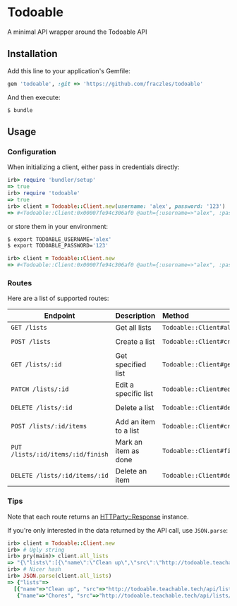 # Todoable

A minimal API wrapper around the Todoable API


## Installation

Add this line to your application's Gemfile:

```ruby
gem 'todoable', :git => 'https://github.com/fraczles/todoable'
```

And then execute:

    $ bundle

## Usage

### Configuration
When initializing a client, either pass in credentials directly:
```ruby
irb> require 'bundler/setup'
=> true
irb> require 'todoable'
=> true
irb> client = Todoable::Client.new(username: 'alex', password: '123')
=> #<Todoable::Client:0x00007fe94c306af0 @auth={:username=>"alex", :password=>"123"}>
```

or store them in your environment:
```bash
$ export TODOABLE_USERNAME='alex'
$ export TODOABLE_PASSWORD='123'
```

```ruby 
irb> client = Todoable::Client.new
=> #<Todoable::Client:0x00007fe94c306af0 @auth={:username=>"alex", :password=>"123"}>
```
### Routes
Here are a list of supported routes:

| Endpoint| Description | Method | Args | Example | 
| ------- |:------------| :------| ---: | ------- | 
| `GET /lists`  | Get all lists | `Todoable::Client#all_lists`   |     | `client.all_lists`|
| `POST /lists` | Create a list | `Todoable::Client#create_list` | `name`| `client.create_list(name: 'Chores')` | 
| `GET /lists/:id` | Get specified list| `Todoable::Client#get_list` | `list_id` | `client.get_list(list_id: '123')` | 
| `PATCH /lists/:id` | Edit a specific list| `Todoable::Client#edit_list` | `list_id`, `name` | `client.edit_list(list_id: 123, name: 'Laundry')`|
| `DELETE /lists/:id` | Delete a list | `Todoable::Client#delete_list` | `list_id` | `client.delete_list(list_id: 123)` | 
| `POST /lists/:id/items` | Add an item to a list| `Todoable::Client#create_item` | `list_id`, `name`| `client.add_item(list_id: 123, name: 'Fold clothes')`| 
| `PUT /lists/:id/items/:id/finish` | Mark an item as done | `Todoable::Client#finish_item` | `list_id`, `item_id`| `client.finish_item(list_id: 123, item_id: 456)`| 
| `DELETE /lists/:id/items/:id` | Delete an item | `Todoable::Client#delete_item` | `list_id`, `item_id`| `client.delete_item(list_id: 123, item_id: 456)`|





### Tips
Note that each route returns an [HTTParty::Response](http://www.rubydoc.info/github/jnunemaker/httparty/HTTParty/Response)
instance.

If you're only interested in the data returned by the API call, use `JSON.parse`:

```ruby
irb> client = Todoable::Client.new
irb> # Ugly string
irb> pry(main)> client.all_lists
=> "{\"lists\":[{\"name\":\"Clean up\",\"src\":\"http://todoable.teachable.tech/api/lists/1e80718c-c92f-49e7-8799-4fc4ba02b4ad\",\"id\":\"1e80718c-c92f-49e7-8799-4fc4ba02b4ad\"},{\"name\":\"Chores\",\"src\":\"http://todoable.teachable.tech/api/lists/b889f1c5-9e34-476f-980f-29eb5a151c92\",\"id\":\"b889f1c5-9e34-476f-980f-29eb5a151c92\"}]}"
irb> # Nicer hash
irb> JSON.parse(client.all_lists)
=> {"lists"=>
  [{"name"=>"Clean up", "src"=>"http://todoable.teachable.tech/api/lists/1e80718c-c92f-49e7-8799-4fc4ba02b4ad", "id"=>"1e80718c-c92f-49e7-8799-4fc4ba02b4ad"},
   {"name"=>"Chores", "src"=>"http://todoable.teachable.tech/api/lists/b889f1c5-9e34-476f-980f-29eb5a151c92", "id"=>"b889f1c5-9e34-476f-980f-29eb5a151c92"}]}
```

